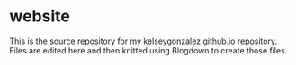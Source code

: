 # website
 This is the source repository for my kelseygonzalez.github.io repository. Files are edited here and then knitted using Blogdown to create those files. 
